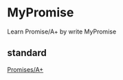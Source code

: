 # MyPromise

Learn Promise/A+ by write MyPromise

## standard

[Promises/A+](https://promisesaplus.com/)
